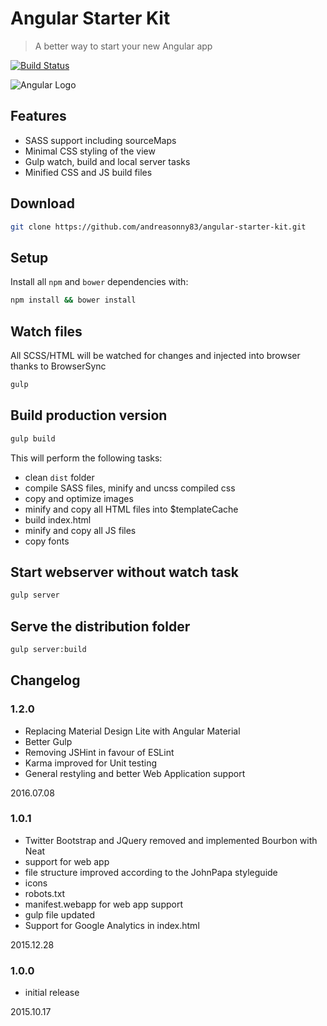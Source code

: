 # Angular Starter Kit

> A better way to start your new Angular app

[![Build Status](https://travis-ci.org/andreasonny83/angular-starter-kit.svg?branch=master)](https://travis-ci.org/andreasonny83/angular-starter-kit)

![Angular Logo][angular_logo]

## Features

*   SASS support including sourceMaps
*   Minimal CSS styling of the view
*   Gulp watch, build and local server tasks
*   Minified CSS and JS build files

## Download

```sh
git clone https://github.com/andreasonny83/angular-starter-kit.git
```

## Setup

Install all `npm` and `bower` dependencies with:

```sh
npm install && bower install
```

## Watch files

All SCSS/HTML will be watched for changes and injected into browser thanks
to BrowserSync

```sh
gulp
```

## Build production version

```sh
gulp build
```

This will perform the following tasks:

*   clean `dist` folder
*   compile SASS files, minify and uncss compiled css
*   copy and optimize images
*   minify and copy all HTML files into $templateCache
*   build index.html
*   minify and copy all JS files
*   copy fonts

## Start webserver without watch task

```bash
gulp server
```

## Serve the distribution folder

```bash
gulp server:build
```

## Changelog

### 1.2.0

*   Replacing Material Design Lite with Angular Material
*   Better Gulp
*   Removing JSHint in favour of ESLint
*   Karma improved for Unit testing
*   General restyling and better Web Application support

2016.07.08

### 1.0.1

*   Twitter Bootstrap and JQuery removed and implemented Bourbon with Neat
*   support for web app
*   file structure improved according to the JohnPapa styleguide
*   icons
*   robots.txt
*   manifest.webapp for web app support
*   gulp file updated
*   Support for Google Analytics in index.html

2015.12.28

### 1.0.0

*   initial release

2015.10.17

[angular_logo]: https://angularjs.org/img/AngularJS-large.png
